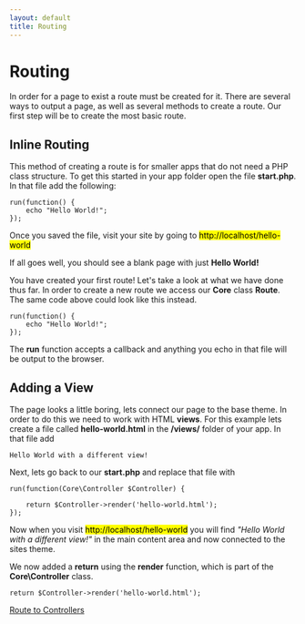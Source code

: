 ```yaml
---
layout: default
title: Routing
---
```


# Routing

In order for a page to exist a route must be created for it. There are several ways to output a page, as well as several methods
to create a route. Our first step will be to create the most basic route.

## Inline Routing

This method of creating a route is for smaller apps that do not need a PHP class structure. To get this started in your
app folder open the file **start.php**. In that file add the following:
<pre><code class="php"><?php

(new Core\Route('/hello-world'))->run(function() {
    echo "Hello World!";
});</code></pre>

Once you saved the file, visit your site by going to <mark>http://localhost/hello-world</mark>

If all goes well, you should see a blank page with just **Hello World!**

You have created your first route! Let's take a look at what we have done thus far. In order to create a new route we access
our **Core** class **Route**. The same code above could look like this instead.

<pre><code class="php"><?php

$Route = new Core\Route('/hello-world');
$Route->run(function() {
	echo "Hello World!";
});
</code></pre>

The **run** function accepts a callback and anything you echo in that file will be output to the browser.

## Adding a View

The page looks a little boring, lets connect our page to the base theme. In order to do this we need to work with HTML **views**.
For this example lets create a file called **hello-world.html** in the **/views/** folder of your app. In that file add
<pre><code class="php">Hello World with a different view!</code></pre>

Next, lets go back to our **start.php** and replace that file with
<pre><code class="php"><?php

(new Core\Route('/hello-world'))->run(function(Core\Controller $Controller) {

    return $Controller->render('hello-world.html');
});</code></pre>

Now when you visit <mark>http://localhost/hello-world</mark> you will find *"Hello World with a different view!"* in the main content area and now connected to the sites theme.

We now added a **return** using the **render** function, which is part of the **Core\Controller** class.
<pre><code class="php">return $Controller->render('hello-world.html');</code></pre>

<a href="/apps/controllers/" class="next">Route to Controllers</a>

